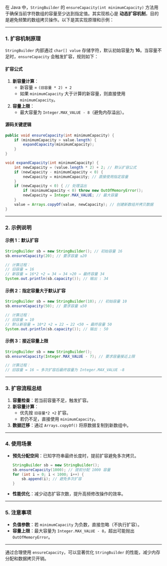 在 Java 中，`StringBuilder` 的 `ensureCapacity(int minimumCapacity)` 方法用于确保当前字符数组的容量至少达到指定值。其实现核心是 **动态扩容机制**，目的是避免频繁的数组拷贝操作。以下是其实现原理和示例：

---

### **1. 扩容机制原理**
`StringBuilder` 内部通过 `char[] value` 存储字符，默认初始容量为 **16**。当容量不足时，`ensureCapacity` 会触发扩容，规则如下：

#### **扩容公式**
1. **新容量计算**：
   - 新容量 = `(旧容量 * 2) + 2`
   - 如果 `minimumCapacity` 大于计算的新容量，则直接使用 `minimumCapacity`。
2. **容量上限**：
   - 最大容量为 `Integer.MAX_VALUE - 8`（避免内存溢出）。

#### **源码关键逻辑**
```java
public void ensureCapacity(int minimumCapacity) {
    if (minimumCapacity > value.length) {
        expandCapacity(minimumCapacity);
    }
}

void expandCapacity(int minimumCapacity) {
    int newCapacity = (value.length * 2) + 2; // 默认扩容公式
    if (newCapacity - minimumCapacity < 0) {
        newCapacity = minimumCapacity; // 直接使用指定容量
    }
    if (newCapacity < 0) { // 处理溢出
        if (minimumCapacity < 0) throw new OutOfMemoryError();
        newCapacity = Integer.MAX_VALUE; // 最大容量
    }
    value = Arrays.copyOf(value, newCapacity); // 创建新数组并拷贝数据
}
```

---

### **2. 示例说明**
#### **示例 1：默认扩容**
```java
StringBuilder sb = new StringBuilder(); // 初始容量 16
sb.ensureCapacity(20); // 要求容量 ≥20

// 计算过程：
// 旧容量 = 16
// 新容量 = 16*2 +2 = 34 → 34 >20 → 最终容量 34
System.out.println(sb.capacity()); // 输出 : 34
```

#### **示例 2：指定容量大于默认扩容**
```java
StringBuilder sb = new StringBuilder(10); // 初始容量 10
sb.ensureCapacity(50); // 要求容量 ≥50

// 计算过程：
// 旧容量 = 10
// 默认新容量 = 10*2 +2 = 22 → 22 <50 → 最终容量 50
System.out.println(sb.capacity()); // 输出 : 50
```

#### **示例 3：接近容量上限**
```java
StringBuilder sb = new StringBuilder();
sb.ensureCapacity(Integer.MAX_VALUE - 7); // 要求容量接近上限

// 计算过程：
// 旧容量 = 16 → 多次扩容后最终容量为 Integer.MAX_VALUE -8
```

---

### **3. 扩容流程总结**
1. **容量检查**：若当前容量不足，触发扩容。
2. **新容量计算**：
   - 优先按 `旧容量*2 +2` 扩容。
   - 若仍不足，直接使用 `minimumCapacity`。
3. **数据迁移**：通过 `Arrays.copyOf()` 将原数据复制到新数组中。

---

### **4. 使用场景**
- **预先分配空间**：已知字符串最终长度时，提前扩容避免多次拷贝。
  ```java
  StringBuilder sb = new StringBuilder();
  sb.ensureCapacity(1000); // 提前分配 1000 容量
  for (int i = 0; i < 1000; i++) {
      sb.append(i); // 避免多次扩容
  }
  ```
- **性能优化**：减少动态扩容次数，提升高频修改操作的效率。

---

### **5. 注意事项**
- **负值参数**：若 `minimumCapacity` 为负数，直接忽略（不执行扩容）。
- **容量上限**：最大容量为 `Integer.MAX_VALUE - 8`，超出可能抛出 `OutOfMemoryError`。

---

通过合理使用 `ensureCapacity`，可以显著优化 `StringBuilder` 的性能，减少内存分配和数据拷贝开销。